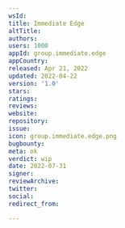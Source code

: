 ```yaml
---
wsId: 
title: Immediate Edge
altTitle: 
authors: 
users: 1000
appId: group.immediate.edge
appCountry: 
released: Apr 21, 2022
updated: 2022-04-22
version: '1.0'
stars: 
ratings: 
reviews: 
website: 
repository: 
issue: 
icon: group.immediate.edge.png
bugbounty: 
meta: ok
verdict: wip
date: 2022-07-31
signer: 
reviewArchive: 
twitter: 
social: 
redirect_from: 

---
```


